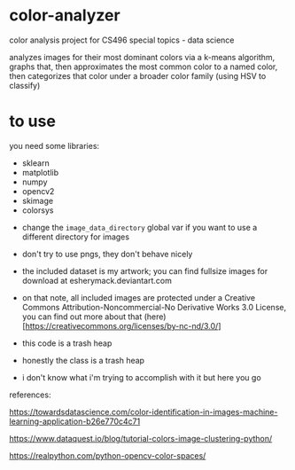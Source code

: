 # color-analyzer
 color analysis project for CS496 special topics - data science
 
 analyzes images for their most dominant colors via a k-means algorithm, graphs that, then approximates the most common color to a named color, then categorizes that color under a broader color family (using HSV to classify)

# to use
you need some libraries:
 * sklearn
 * matplotlib
 * numpy
 * opencv2
 * skimage
 * colorsys

 - change the `image_data_directory` global var if you want to use a different directory for images
 
 - don't try to use pngs, they don't behave nicely
 
 - the included dataset is my artwork; you can find fullsize images for download at esherymack.deviantart.com
 
 - on that note, all included images are protected under a Creative Commons Attribution-Noncommercial-No Derivative Works 3.0 License, you can find out more about that (here)[https://creativecommons.org/licenses/by-nc-nd/3.0/]
  
 - this code is a trash heap
 
 - honestly the class is a trash heap
 
 - i don't know what i'm trying to accomplish with it but here you go
   
 
 references: 
 
 https://towardsdatascience.com/color-identification-in-images-machine-learning-application-b26e770c4c71
 
 https://www.dataquest.io/blog/tutorial-colors-image-clustering-python/
 
 https://realpython.com/python-opencv-color-spaces/
